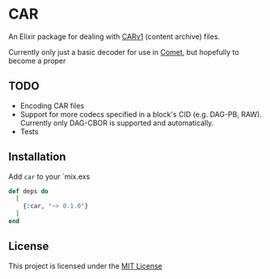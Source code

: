 # CAR

An Elixir package for dealing with
[CARv1](https://ipld.io/specs/transport/car/carv1/) (content archive) files.

Currently only just a basic decoder for use in
[Comet](https://github.com/cometsh), but hopefully to become a proper

## TODO

- Encoding CAR files
- Support for more codecs specified in a block's CID (e.g. DAG-PB, RAW).
  Currently only DAG-CBOR is supported and automatically.
- Tests

## Installation

Add `car` to your `mix.exs

```elixir
def deps do
  [
    {:car, "~> 0.1.0"}
  ]
end
```

## License

This project is licensed under the [MIT License](./LICENSE)

